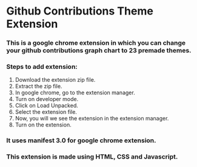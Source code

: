 # Github Contributions Theme Extension

### This is a google chrome extension in which you can change your github contributions graph chart to 23 premade themes.

### Steps to add extension:
1. Download the extension zip file.
2. Extract the zip file.
3. In google chrome, go to the extension manager.
4. Turn on developer mode.
5. Click on Load Unpacked.
6. Select the extension file.
7. Now, you will we see the extension in the extension manager.
8. Turn on the extension.

### It uses manifest 3.0 for google chrome extension.

### This extension is made using HTML, CSS and Javascript.
